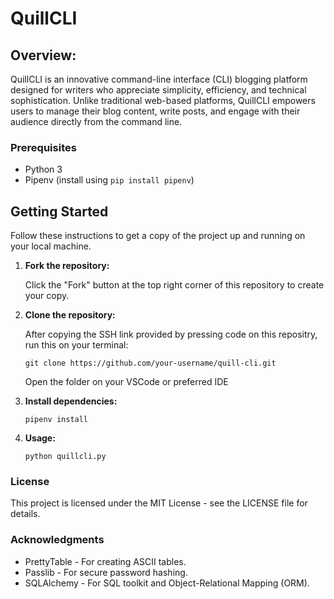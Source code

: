 # QuillCLI

## Overview:
QuillCLI is an innovative command-line interface (CLI) blogging platform designed for writers who appreciate simplicity, efficiency, and technical sophistication. Unlike traditional web-based platforms, QuillCLI empowers users to manage their blog content, write posts, and engage with their audience directly from the command line.

### Prerequisites

- Python 3
- Pipenv (install using `pip install pipenv`)

## Getting Started

Follow these instructions to get a copy of the project up and running on your local machine.

1. **Fork the repository:**

   Click the "Fork" button at the top right corner of this repository to create your copy.

2. **Clone the repository:**

    After copying the SSH link provided by pressing code on this repositry, run this on your terminal:

   ```git clone https://github.com/your-username/quill-cli.git```

    Open the folder on your VSCode or preferred IDE

3. **Install dependencies:**

    ```pipenv install```

4. **Usage:**

    ```python quillcli.py```

### License
This project is licensed under the MIT License - see the LICENSE file for details.

### Acknowledgments

* PrettyTable - For creating ASCII tables.
* Passlib - For secure password hashing.
* SQLAlchemy - For SQL toolkit and Object-Relational Mapping (ORM).
